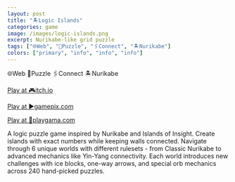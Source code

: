```yaml
---
layout: post
title: "🏝️Logic Islands"
categories: game
image: /images/logic-islands.png
excerpt: Nurikabe-like grid puzzle
tags: ["🌐Web", "🧩Puzzle", "🖇️Connect", "🏝️Nurikabe"]
colors: ["primary", "info", "info", "info"]
---
```


<span class="badge badge-primary">🌐Web</span>
<span class="badge badge-info">🧩Puzzle</span>
<span class="badge badge-info">🖇️Connect</span>
<span class="badge badge-info">🏝️Nurikabe</span>

<a href="https://sublevelgames.itch.io/logic-islands" class="btn btn-primary btn-lg">Play at 🎮itch.io</a>

<a href="https://www.gamepix.com/play/logic-islands" class="btn btn-primary btn-lg">Play at ▶️gamepix.com</a>

<a href="https://playgama.com/game/logic-islands" class="btn btn-primary btn-lg">Play at 💜playgama.com</a>

A logic puzzle game inspired by Nurikabe and Islands of Insight. Create islands with exact numbers while keeping walls connected. Navigate through 6 unique worlds with different rulesets - from Classic Nurikabe to advanced mechanics like Yin-Yang connectivity. Each world introduces new challenges with ice blocks, one-way arrows, and special orb mechanics across 240 hand-picked puzzles.

